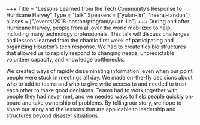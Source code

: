 +++
Title = "Lessons Learned from the Tech Community’s Response to Hurricane Harvey"
Type = "talk"
Speakers = ["yulan-lin", "neeraj-tandon"]
aliases = ["/events/2018-boston/program/yulan-lin"]
+++
During and after Hurricane Harvey, people from all over the world mobilized to help, including many technology professionals. This talk will discuss challenges and lessons learned from the chaotic first week of participating and organizing Houston’s tech response. We had to create flexible structures that allowed us to rapidly respond to changing needs, unpredictable volunteer capacity, and knowledge bottlenecks.

We created ways of rapidly disseminating information, even when our point people were stuck in meetings all day. We made on-the-fly decisions about who to add to teams and who to give write access to and needed to trust each other to make good decisions. Teams had to work together with people they had never met, and we needed ways to help people quickly on-board and take ownership of problems. By telling our story, we hope to share our story and the lessons that are applicable to leadership and structures beyond disaster situations.
